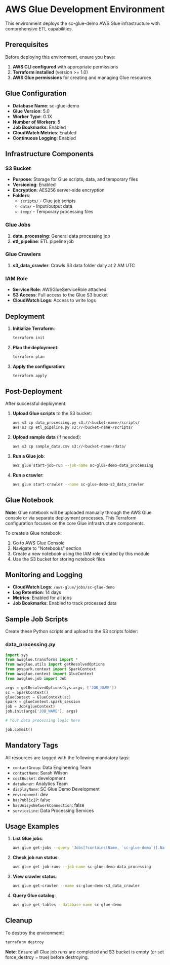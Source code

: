 
# AWS Glue Development Environment

This environment deploys the sc-glue-demo AWS Glue infrastructure with comprehensive ETL capabilities.

## Prerequisites

Before deploying this environment, ensure you have:

1. **AWS CLI configured** with appropriate permissions
2. **Terraform installed** (version >= 1.0)
3. **AWS Glue permissions** for creating and managing Glue resources

## Glue Configuration

- **Database Name**: sc-glue-demo
- **Glue Version**: 5.0
- **Worker Type**: G.1X
- **Number of Workers**: 5
- **Job Bookmarks**: Enabled
- **CloudWatch Metrics**: Enabled
- **Continuous Logging**: Enabled

## Infrastructure Components

### S3 Bucket
- **Purpose**: Storage for Glue scripts, data, and temporary files
- **Versioning**: Enabled
- **Encryption**: AES256 server-side encryption
- **Folders**: 
  - `scripts/` - Glue job scripts
  - `data/` - Input/output data
  - `temp/` - Temporary processing files

### Glue Jobs
1. **data_processing**: General data processing job
2. **etl_pipeline**: ETL pipeline job

### Glue Crawlers
1. **s3_data_crawler**: Crawls S3 data folder daily at 2 AM UTC

### IAM Role
- **Service Role**: AWSGlueServiceRole attached
- **S3 Access**: Full access to the Glue S3 bucket
- **CloudWatch Logs**: Access to write logs

## Deployment

1. **Initialize Terraform**:
   ```bash
   terraform init
   ```

2. **Plan the deployment**:
   ```bash
   terraform plan
   ```

3. **Apply the configuration**:
   ```bash
   terraform apply
   ```

## Post-Deployment

After successful deployment:

1. **Upload Glue scripts** to the S3 bucket:
   ```bash
   aws s3 cp data_processing.py s3://<bucket-name>/scripts/
   aws s3 cp etl_pipeline.py s3://<bucket-name>/scripts/
   ```

2. **Upload sample data** (if needed):
   ```bash
   aws s3 cp sample_data.csv s3://<bucket-name>/data/
   ```

3. **Run a Glue job**:
   ```bash
   aws glue start-job-run --job-name sc-glue-demo-data_processing
   ```

4. **Run a crawler**:
   ```bash
   aws glue start-crawler --name sc-glue-demo-s3_data_crawler
   ```

## Glue Notebook

**Note**: Glue notebook will be uploaded manually through the AWS Glue console or via separate deployment processes. This Terraform configuration focuses on the core Glue infrastructure components.

To create a Glue notebook:
1. Go to AWS Glue Console
2. Navigate to "Notebooks" section
3. Create a new notebook using the IAM role created by this module
4. Use the S3 bucket for storing notebook files

## Monitoring and Logging

- **CloudWatch Logs**: `/aws-glue/jobs/sc-glue-demo`
- **Log Retention**: 14 days
- **Metrics**: Enabled for all jobs
- **Job Bookmarks**: Enabled to track processed data

## Sample Job Scripts

Create these Python scripts and upload to the S3 scripts folder:

### data_processing.py
```python
import sys
from awsglue.transforms import *
from awsglue.utils import getResolvedOptions
from pyspark.context import SparkContext
from awsglue.context import GlueContext
from awsglue.job import Job

args = getResolvedOptions(sys.argv, ['JOB_NAME'])
sc = SparkContext()
glueContext = GlueContext(sc)
spark = glueContext.spark_session
job = Job(glueContext)
job.init(args['JOB_NAME'], args)

# Your data processing logic here

job.commit()
```

## Mandatory Tags

All resources are tagged with the following mandatory tags:
- `contactGroup`: Data Engineering Team
- `contactName`: Sarah Wilson
- `costBucket`: development
- `dataOwner`: Analytics Team
- `displayName`: SC Glue Demo Development
- `environment`: dev
- `hasPublicIP`: false
- `hasUnisysNetworkConnection`: false
- `serviceLine`: Data Processing Services

## Usage Examples

1. **List Glue jobs**:
   ```bash
   aws glue get-jobs --query 'Jobs[?contains(Name, `sc-glue-demo`)].Name'
   ```

2. **Check job run status**:
   ```bash
   aws glue get-job-runs --job-name sc-glue-demo-data_processing
   ```

3. **View crawler status**:
   ```bash
   aws glue get-crawler --name sc-glue-demo-s3_data_crawler
   ```

4. **Query Glue catalog**:
   ```bash
   aws glue get-tables --database-name sc-glue-demo
   ```

## Cleanup

To destroy the environment:
```bash
terraform destroy
```

**Note**: Ensure all Glue job runs are completed and S3 bucket is empty (or set force_destroy = true) before destroying.
